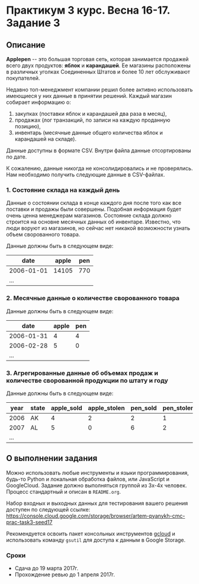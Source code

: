 # Практикум 3 курс. Весна 16-17. Задание 3

## Описание
**Applepen** -- это большая торговая сеть, которая занимается продажей всего двух продуктов: **яблок** и **карандашей**.
Ее магазины расположены в различных уголках Соединенных Штатов и более 10 лет обслуживают покупателей.

Недавно топ-менеджмент компании решил более активно использовать имеющиеся у них данные в принятии решений.
Каждый магазин собирает информацию о:

1. закупках (поставки яблок и карандашей два раза в месяц),
2. продажах (лог транзакций, по записи на каждую проданную позицию),
3. инвентарь (месячные данные общего количества яблок и карандашей на складе).

Данные доступны в формате CSV.
Внутри файла данные отсортированы по дате.

К сожалению, данные никогда не консолидировались и не проверялись.
Нам необходимо получить следующие данные в CSV-файлах.

### 1. Состояние склада на каждый день
Данные о состоянии склада в конце каждого дня после того как все поставки и продажы были совершены.
Подобная информация будет очень ценна менеджерам магазинов.
Состояние склада должно строится на основне месячных данных об инвентаре.
Известно, что люди воруют из магазинов, но сейчас нет никакой возможности узнать объем сворованного товара.

Данные должны быть в следующем виде:

|date|apple|pen|
|---|---|---|
|2006-01-01|14105|770|
|...|||

### 2. Месячные данные о количестве сворованного товара

Данные должны быть в следующем виде:

|date|apple|pen|
|---|---|---|
|2006-01-31|4|4|
|2006-02-28|5|0|
|...|||


### 3. Агрегированные данные об объемах продаж и количестве сворованной продукции по штату и году

Данные должны быть в следующем виде:

|year|state|apple_sold|apple_stolen|pen_sold|pen_stolen|
|---|---|---|---|---|---|
|2006|AK|4|2|2|1
|2007|AL|5|0|6|2|
|...||||||

## О выполнении задания
Можно использовать любые инструменты и языки программирования, будь-то Python и локальная обработка файлов, или JavaScript и GoogleCloud.
Задание должно выполняться группой из 3х-4х человек.
Процесс стандартный и описан в `README.org`.

Набор входных и выходных данных для тестирования вашего решения доступен по следующей ссылке: https://console.cloud.google.com/storage/browser/artem-pyanykh-cmc-prac-task3-seed17

Рекомендуется освоить пакет консольных инструментов [gcloud](https://cloud.google.com/sdk/gcloud/) и использовать команду `gsutil` для доступа к данным в Google Storage.

### Сроки

* Сдача до 19 марта 2017г.
* Прохождение ревью до 1 апреля 2017г.
